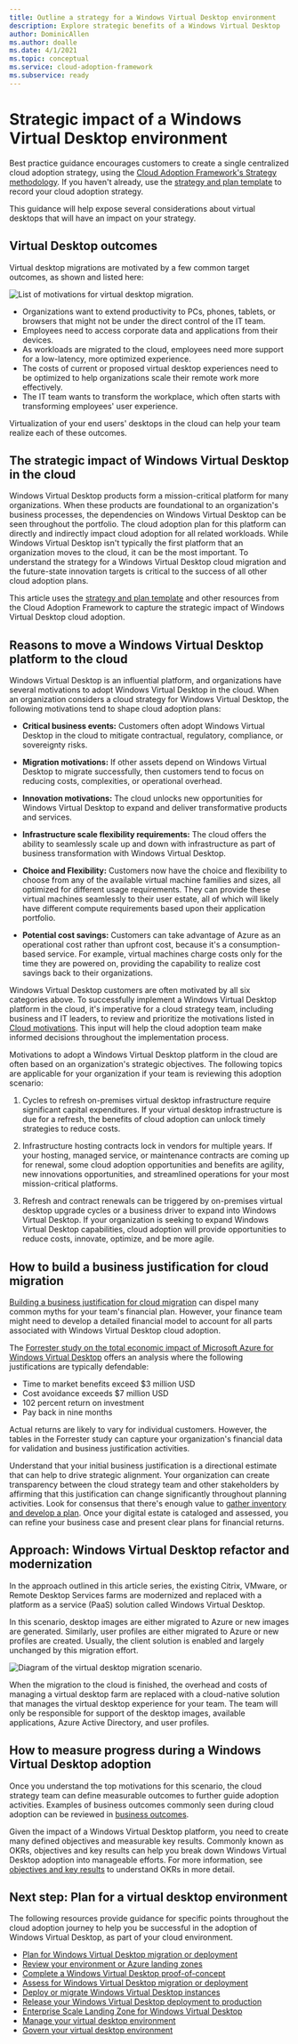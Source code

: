 ```yaml
---
title: Outline a strategy for a Windows Virtual Desktop environment
description: Explore strategic benefits of a Windows Virtual Desktop
author: DominicAllen
ms.author: doalle
ms.date: 4/1/2021
ms.topic: conceptual
ms.service: cloud-adoption-framework
ms.subservice: ready
---
```


# Strategic impact of a Windows Virtual Desktop environment

Best practice guidance encourages customers to create a single centralized cloud adoption strategy, using the [Cloud Adoption Framework's Strategy methodology](../../strategy/index.md). If you haven't already, use the [strategy and plan template](https://raw.githubusercontent.com/microsoft/CloudAdoptionFramework/master/plan/cloud-adoption-framework-strategy-and-plan-template.docx) to record your cloud adoption strategy.

This guidance will help expose several considerations about virtual desktops that will have an impact on your strategy.

## Virtual Desktop outcomes

Virtual desktop migrations are motivated by a few common target outcomes, as shown and listed here:

![List of motivations for virtual desktop migration.](../../_images/migrate/wvd/motivations.png)

- Organizations want to extend productivity to PCs, phones, tablets, or browsers that might not be under the direct control of the IT team.
- Employees need to access corporate data and applications from their devices.
- As workloads are migrated to the cloud, employees need more support for a low-latency, more optimized experience.
- The costs of current or proposed virtual desktop experiences need to be optimized to help organizations scale their remote work more effectively.
- The IT team wants to transform the workplace, which often starts with transforming employees' user experience.

Virtualization of your end users' desktops in the cloud can help your team realize each of these outcomes.

## The strategic impact of Windows Virtual Desktop in the cloud

Windows Virtual Desktop products form a mission-critical platform for many organizations. When these products are foundational to an organization's business processes, the dependencies on Windows Virtual Desktop can be seen throughout the portfolio. The cloud adoption plan for this platform can directly and indirectly impact cloud adoption for all related workloads. While Windows Virtual Desktop isn't typically the first platform that an organization moves to the cloud, it can be the most important. To understand the strategy for a Windows Virtual Desktop cloud migration and the future-state innovation targets is critical to the success of all other cloud adoption plans.

This article uses the [strategy and plan template](https://raw.githubusercontent.com/microsoft/CloudAdoptionFramework/master/plan/cloud-adoption-framework-strategy-and-plan-template.docx) and other resources from the Cloud Adoption Framework to capture the strategic impact of Windows Virtual Desktop cloud adoption.

## Reasons to move a Windows Virtual Desktop platform to the cloud

Windows Virtual Desktop is an influential platform, and organizations have several motivations to adopt Windows Virtual Desktop in the cloud. When an organization considers a cloud strategy for Windows Virtual Desktop, the following motivations tend to shape cloud adoption plans:

- **Critical business events:** Customers often adopt Windows Virtual Desktop in the cloud to mitigate contractual, regulatory, compliance, or sovereignty risks.

- **Migration motivations:** If other assets depend on Windows Virtual Desktop to migrate successfully, then customers tend to focus on reducing costs, complexities, or operational overhead.

- **Innovation motivations:** The cloud unlocks new opportunities for Windows Virtual Desktop to expand and deliver transformative products and services.

- **Infrastructure scale flexibility requirements:** The cloud offers the ability to seamlessly scale up and down with infrastructure as part of business transformation with Windows Virtual Desktop.

- **Choice and Flexibility:** Customers now have the choice and flexibility to choose from any of the available virtual machine families and sizes, all optimized for different usage requirements. They can provide these virtual machines seamlessly to their user estate, all of which will likely have different compute requirements based upon their application portfolio.

- **Potential cost savings:** Customers can take advantage of Azure as an operational cost rather than upfront cost, because it's a consumption-based service. For example, virtual machines charge costs only for the time they are powered on, providing the capability to realize cost savings back to their organizations.

Windows Virtual Desktop customers are often motivated by all six categories above. To successfully implement a Windows Virtual Desktop platform in the cloud, it's imperative for a cloud strategy team, including business and IT leaders, to review and prioritize the motivations listed in [Cloud motivations](../../strategy/motivations.md). This input will help the cloud adoption team make informed decisions throughout the implementation process.

Motivations to adopt a Windows Virtual Desktop platform in the cloud are often based on an organization's strategic objectives. The following topics are applicable for your organization if your team is reviewing this adoption scenario:

1. Cycles to refresh on-premises virtual desktop infrastructure require significant capital expenditures. If your virtual desktop infrastructure is due for a refresh, the benefits of cloud adoption can unlock timely strategies to reduce costs.

2. Infrastructure hosting contracts lock in vendors for multiple years. If your hosting, managed service, or maintenance contracts are coming up for renewal, some cloud adoption opportunities and benefits are agility, new innovations opportunities, and streamlined operations for your most mission-critical platforms.

3. Refresh and contract renewals can be triggered by on-premises virtual desktop upgrade cycles or a business driver to expand into Windows Virtual Desktop. If your organization is seeking to expand Windows Virtual Desktop capabilities, cloud adoption will provide opportunities to reduce costs, innovate, optimize, and be more agile.

## How to build a business justification for cloud migration

[Building a business justification for cloud migration](../../strategy/cloud-migration-business-case.md) can dispel many common myths for your team's financial plan. However, your finance team might need to develop a detailed financial model to account for all parts associated with Windows Virtual Desktop cloud adoption.

The [Forrester study on the total economic impact of Microsoft Azure for Windows Virtual Desktop](https://azure.microsoft.com/resources/the-total-economic-impact-of-microsoft-windows-virtual-desktop-a-commissioned-study-conducted-by-forrester-consulting/) offers an analysis where the following justifications are typically defendable:

- Time to market benefits exceed $3 million USD
- Cost avoidance exceeds $7 million USD
- 102 percent return on investment
- Pay back in nine months

Actual returns are likely to vary for individual customers. However, the tables in the Forrester study can capture your organization's financial data for validation and business justification activities.

Understand that your initial business justification is a directional estimate that can help to drive strategic alignment. Your organization can create transparency between the cloud strategy team and other stakeholders by affirming that this justification can change significantly throughout planning activities. Look for consensus that there's enough value to [gather inventory and develop a plan](./plan.md). Once your digital estate is cataloged and assessed, you can refine your business case and present clear plans for financial returns.

## Approach: Windows Virtual Desktop refactor and modernization

In the approach outlined in this article series, the existing Citrix, VMware, or Remote Desktop Services farms are modernized and replaced with a platform as a service (PaaS) solution called Windows Virtual Desktop.

In this scenario, desktop images are either migrated to Azure or new images are generated. Similarly, user profiles are either migrated to Azure or new profiles are created. Usually, the client solution is enabled and largely unchanged by this migration effort.

![Diagram of the virtual desktop migration scenario.](../../_images/migrate/wvd/scenario-solution.png)

When the migration to the cloud is finished, the overhead and costs of managing a virtual desktop farm are replaced with a cloud-native solution that manages the virtual desktop experience for your team. The team will only be responsible for support of the desktop images, available applications, Azure Active Directory, and user profiles.

## How to measure progress during a Windows Virtual Desktop adoption

Once you understand the top motivations for this scenario, the cloud strategy team can define measurable outcomes to further guide adoption activities. Examples of business outcomes commonly seen during cloud adoption can be reviewed in [business outcomes](../../strategy/business-outcomes/index.md).

Given the impact of a Windows Virtual Desktop platform, you need to create many defined objectives and measurable key results. Commonly known as OKRs, objectives and key results can help you break down Windows Virtual Desktop adoption into manageable efforts. For more information, see [objectives and key results](../../strategy/business-outcomes/okr.md) to understand OKRs in more detail.

## Next step: Plan for a virtual desktop environment

The following resources provide guidance for specific points throughout the cloud adoption journey to help you be successful in the adoption of Windows Virtual Desktop, as part of your cloud environment.

- [Plan for Windows Virtual Desktop migration or deployment](./plan.md)
- [Review your environment or Azure landing zones](./ready.md)
- [Complete a Windows Virtual Desktop proof-of-concept](./proof-of-concept.md)
- [Assess for Windows Virtual Desktop migration or deployment](./migrate-assess.md)
- [Deploy or migrate Windows Virtual Desktop instances](./migrate-deploy.md)
- [Release your Windows Virtual Desktop deployment to production](./migrate-release.md)
- [Enterprise Scale Landing Zone for Windows Virtual Desktop](./enterprise-scale-landing-zone.md)
- [Manage your virtual desktop environment](./WVD-manage.md)
- [Govern your virtual desktop environment](./WVD-govern.md)
